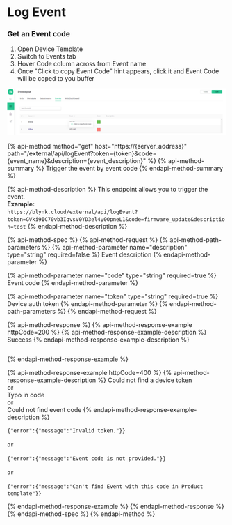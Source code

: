 # Log Event

### Get an Event code

1. Open Device Template
2. Switch to Events tab
3. Hover Code column across from Event name
4. Once "Click to copy Event Code" hint appears, click it and Event Code will be coped to you buffer

![](../.gitbook/assets/copy_event_code.png)

{% api-method method="get" host="https://{server_address}" path="/external/api/logEvent?token={token}&code={event_name}&description={event_description}" %}
{% api-method-summary %}
Trigger the event by event code
{% endapi-method-summary %}

{% api-method-description %}
This endpoint allows you to trigger the event.  
**Example:**  
`https://blynk.cloud/external/api/logEvent?token=GVki9IC70vb3IqvsV0YD3el4y0OpneL1&code=firmware_update&description=test`
{% endapi-method-description %}

{% api-method-spec %}
{% api-method-request %}
{% api-method-path-parameters %}
{% api-method-parameter name="description" type="string" required=false %}
Event description
{% endapi-method-parameter %}

{% api-method-parameter name="code" type="string" required=true %}
Event code
{% endapi-method-parameter %}

{% api-method-parameter name="token" type="string" required=true %}
Device auth token
{% endapi-method-parameter %}
{% endapi-method-path-parameters %}
{% endapi-method-request %}

{% api-method-response %}
{% api-method-response-example httpCode=200 %}
{% api-method-response-example-description %}
Success
{% endapi-method-response-example-description %}

```text

```
{% endapi-method-response-example %}

{% api-method-response-example httpCode=400 %}
{% api-method-response-example-description %}
Could not find a device token  
or  
Typo in code  
or  
Could not find event code
{% endapi-method-response-example-description %}

```text
{"error":{"message":"Invalid token."}}

or

{"error":{"message":"Event code is not provided."}}

or

{"error":{"message":"Can't find Event with this code in Product template"}}
```
{% endapi-method-response-example %}
{% endapi-method-response %}
{% endapi-method-spec %}
{% endapi-method %}



